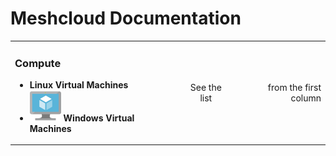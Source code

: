 # Meshcloud Documentation

<table>
  <tbody>
    <tr>
      <td>
        <h3>Compute</h3>
        <ul>
          <li><strong>Linux Virtual Machines</strong></li>
          <li>
            <img src="assets/virtualmachine.svg" width="50" />
            <strong>Windows Virtual Machines</strong>
          </li>
        </ul>
      </td>
      <td align="center">See the list</td>
      <td align="right">from the first column</td>
    </tr>
  </tbody>
</table>



